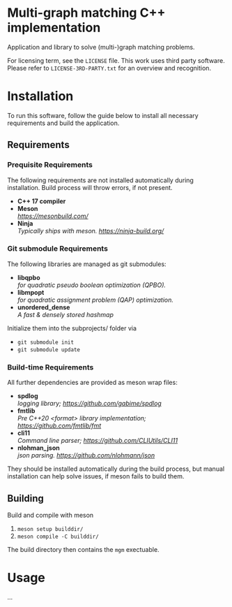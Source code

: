 # Multi-graph matching C++ implementation
Application and library to solve (multi-)graph matching problems.

For licensing term, see the `LICENSE` file. This work uses third party software. Please refer to `LICENSE-3RD-PARTY.txt` for an overview and recognition.

# Installation
To run this software, follow the guide below to install all necessary requirements and build the application.

## Requirements

### Prequisite Requirements
The following requirements are not installed automatically during installation.
Build process will throw errors, if not present.

- **C++ 17 compiler**
- **Meson** \
    *https://mesonbuild.com/*
- **Ninja** \
    *Typically ships with meson. https://ninja-build.org/*

### Git submodule Requirements
The following libraries are managed as git submodules:

-   **libqpbo** \
    *for quadratic pseudo boolean optimization (QPBO).*
-   **libmpopt** \
    *for quadratic assignment problem (QAP) optimization.*
-   **unordered_dense** \
    *A fast & densely stored hashmap*

Initialize them into the subprojects/ folder via
-   ``git submodule init``
-   ``git submodule update``

### Build-time Requirements
All further dependencies are provided as meson wrap files:

- **spdlog** \
    *logging library; https://github.com/gabime/spdlog*
- **fmtlib** \
    *Pre C++20 \<format\> library implementation; https://github.com/fmtlib/fmt*
- **cli11** \
    *Command line parser; https://github.com/CLIUtils/CLI11*
- **nlohman_json** \
    *json parsing. https://github.com/nlohmann/json*

They should be installed automatically during the build process,
but manual installation can help solve issues, if meson fails to build them.
## Building

Build and compile with meson
1.   ``meson setup builddir/``
2.   ``meson compile -C builddir/``

The build directory then contains the `mgm` exectuable.

# Usage
...